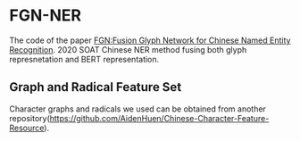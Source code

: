 # FGN-NER
The code of the paper [FGN:Fusion Glyph Network for Chinese Named Entity Recognition](https://arxiv.org/abs/2001.05272). 2020 SOAT Chinese NER method fusing both glyph represnetation and BERT representation.

## Graph and Radical Feature Set
Character graphs and radicals we used can be obtained from another repository(https://github.com/AidenHuen/Chinese-Character-Feature-Resource).

